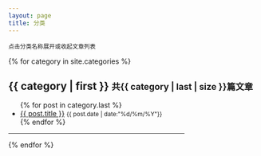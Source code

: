 ```yaml
---
layout: page
title: 分类
---
```


<script type="text/javascript">
	$(document).ready(function(){
		$(".item-title").click(function(){
			$(".item-content#" + this.id).slideToggle("fast");
		})
	})
</script>

<small class="masthead-title">点击分类名称展开或收起文章列表</small>

{% for category in site.categories %}
<div class="item-title" id="{{ category | first }}">
	<h2>{{ category | first }}      <small>共{{ category | last | size }}篇文章</small></h2>	
</div>
<div class="item-content" id="{{ category | first }}">
	<ul>
    	{% for post in category.last %}
        	<li><a href="{{ post.url }}">{{ post.title }}</a>      <small>{{ post.date | date:"%d/%m/%Y"}}</small></li>
    	{% endfor %}
	</ul>
</div>
<hr width="70%" />
{% endfor %}
